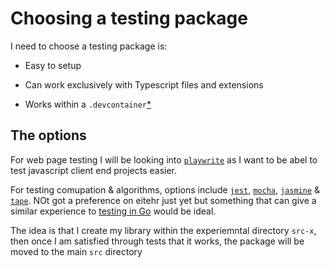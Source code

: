 # Choosing a testing package

I need to choose a testing package is:

- Easy to setup

- Can work exclusively with Typescript files and extensions

- Works within a `.devcontainer`[*](#)

## The options

For web page testing I will be looking into [`playwrite`](https://playwright.dev/) as I want to be abel to test javascript client end projects easier.

For testing comupation & algorithms, options include [`jest`](https://jestjs.io/), [`mocha`](https://mochajs.org/), [`jasmine`](https://jasmine.github.io/) & [`tape`](https://github.com/substack/tape). NOt got a preference on eitehr just yet but something that can give a similar experience to [testing in Go](https://go.dev/doc/tutorial/add-a-test#:~:text=At%20the%20command%20line%20in,the%20tests%20and%20their%20results.) would be ideal.

The idea is that I create my library within the experiemntal directory `src-x`, then once I am satisfied through tests that it works, the package will be moved to the main `src` directory